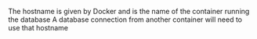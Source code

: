 The hostname is given by Docker and is the name of the container running the database
A database connection from another container will need to use that hostname


